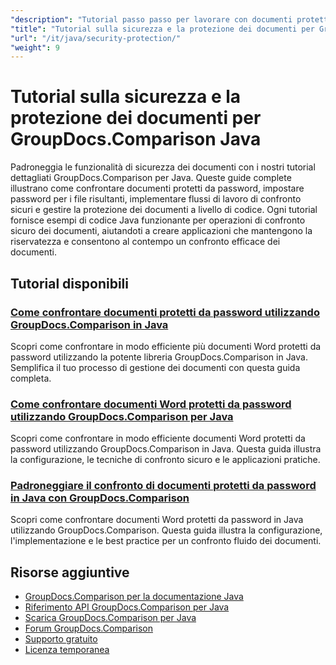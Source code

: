 ```yaml
---
"description": "Tutorial passo passo per lavorare con documenti protetti e implementare la sicurezza nei risultati del confronto con GroupDocs.Comparison per Java."
"title": "Tutorial sulla sicurezza e la protezione dei documenti per GroupDocs.Comparison Java"
"url": "/it/java/security-protection/"
"weight": 9
---
```


# Tutorial sulla sicurezza e la protezione dei documenti per GroupDocs.Comparison Java

Padroneggia le funzionalità di sicurezza dei documenti con i nostri tutorial dettagliati GroupDocs.Comparison per Java. Queste guide complete illustrano come confrontare documenti protetti da password, impostare password per i file risultanti, implementare flussi di lavoro di confronto sicuri e gestire la protezione dei documenti a livello di codice. Ogni tutorial fornisce esempi di codice Java funzionante per operazioni di confronto sicuro dei documenti, aiutandoti a creare applicazioni che mantengono la riservatezza e consentono al contempo un confronto efficace dei documenti.

## Tutorial disponibili

### [Come confrontare documenti protetti da password utilizzando GroupDocs.Comparison in Java](./compare-protected-docs-groupdocs-comparison-java/)
Scopri come confrontare in modo efficiente più documenti Word protetti da password utilizzando la potente libreria GroupDocs.Comparison in Java. Semplifica il tuo processo di gestione dei documenti con questa guida completa.

### [Come confrontare documenti Word protetti da password utilizzando GroupDocs.Comparison per Java](./compare-password-protected-word-docs-groupdocs-java/)
Scopri come confrontare in modo efficiente documenti Word protetti da password utilizzando GroupDocs.Comparison in Java. Questa guida illustra la configurazione, le tecniche di confronto sicuro e le applicazioni pratiche.

### [Padroneggiare il confronto di documenti protetti da password in Java con GroupDocs.Comparison](./java-groupdocs-compare-password-protected-docs/)
Scopri come confrontare documenti Word protetti da password in Java utilizzando GroupDocs.Comparison. Questa guida illustra la configurazione, l'implementazione e le best practice per un confronto fluido dei documenti.

## Risorse aggiuntive

- [GroupDocs.Comparison per la documentazione Java](https://docs.groupdocs.com/comparison/java/)
- [Riferimento API GroupDocs.Comparison per Java](https://reference.groupdocs.com/comparison/java/)
- [Scarica GroupDocs.Comparison per Java](https://releases.groupdocs.com/comparison/java/)
- [Forum GroupDocs.Comparison](https://forum.groupdocs.com/c/comparison)
- [Supporto gratuito](https://forum.groupdocs.com/)
- [Licenza temporanea](https://purchase.groupdocs.com/temporary-license/)